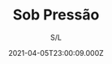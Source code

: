 ---
id: '09dd5d7c-05f3-4702-b0e9-04289e94ce65'
type: 'movie' # Filme, Série, Anime
title: "Sob Pressão"
synopsis: ["Dr. Evandro (Júlio Andrade) e sua equipe, formada também pelos doutores Paulo (Ícaro Silva) e Carolina (Marjorie Estiano) enfrentam um tenso dia no hospital em que trabalham quando têm que realizar três cirurgias muito complicadas: um traficante, um policial militar e uma criança. O que complica o caso é que os três foram feridos no mesmo tiroteio em uma favela próxima ao hospital.",
]
originalTitle: "Sob Pressão"
date: '2021-04-05T23:00:09.000Z'
update: '2021-04-05T23:00:09.000Z'
releaseDate: '2016-11-17T03:00:00.000Z'
imdb:
  rating: '7.4' # 8.5
  id: '' # tt0470752
duration: '1h 25m'
trailer:
  urls: [
    'Z_gQ93VWJDc',
  ]
tags: ['1080p']
genre: ['Drama'] #
quality: 'WEB-DL 1080p' # BluRay, WEB-DL, HDTV, WEB-DL4K, WEB-DLe
format: 'Mp4' # MKV, MP4, TS
audio: 'Português' # Dublado, Legendado, Dual Audio, Dub & Leg
subtitle: 'S/L' # Português, inglês,
size: '1.67 GB' # 4.8 GB
audioQuality: 10
videoQuality: 10
directors: []
#  - name: 'Lana Wachowski'
#    image: ''
#  - name: 'Lilly Wachowski'
#    image: ''
cast: []
#  - name: 'Keanu Reeves'
#    image: ''
#    characterName: 'Neo'
writers: []
#  - name: ''
#    image: ''
maturityRating:
  age: '' # L , 10, 12, 14, 16, 18
  topics: [''] # Violence, Illegal drugs, Inappropriate Language, Legal Drugs, Sexual Content, Extreme Violence
###########################################
download:
  
  - url: 'magnet:?xt=urn:btih:13561C5D45F967E5F8397B5928A33CFE0C3D61E4&dn=Sob.Pressao.2017.1080p.WEB-DL.Nacional&tr=http%3a%2f%2fp4p.arenabg.com%3a1337%2fannounce&tr=udp%3a%2f%2ftracker.opentrackr.org%3a1337%2fannounce&tr=udp%3a%2f%2fp4p.arenabg.com%3a1337%2fannounce&tr=http%3a%2f%2ftracker.kuroy.me%3a5944%2fannounce&tr=http%3a%2f%2f87.248.186.252%3a8080%2fannounce&tr=udp%3a%2f%2ftracker.tiny-vps.com%3a6969%2fannounce&tr=http%3a%2f%2ftracker.tiny-vps.com%3a6969%2fannounce&tr=http%3a%2f%2ftracker.internetwarriors.net%3a1337%2fannounce&tr=http%3a%2f%2ftracker.filetracker.pl%3a8089%2fannounce&tr=http%3a%2f%2ftracker.grepler.com%3a6969%2fannounce&tr=http%3a%2f%2f210.244.71.25%3a6969%2fannounce&tr=udp%3a%2f%2f182.176.139.129%3a6969%2fannounce&tr=udp%3a%2f%2ftracker.piratepublic.com%3a1337%2fannounce&tr=udp%3a%2f%2ftracker.leechers-paradise.org%3a6969%2fannounce&tr=http%3a%2f%2ftracker.dler.org%3a6969%2fannounce&tr=udp%3a%2f%2ftracker.coppersurfer.tk%3a6969%2fannounce&tr=http%3a%2f%2fatrack.pow7.com%2fannounce&tr=http%3a%2f%2f74.82.52.209%3a6969%2fannounce&tr=http%3a%2f%2ftracker.tvunderground.org.ru%3a3218%2fannounce'
    resolution: '1080p' # 720p, 1080p, 4K,
    audio: 'Dual Áudio' # Dublado, Legendado, Dual Audio
    size: '' # 4.8 GB
    quality: '' # BluRay, WEB-DL
    format: '' # MKV
images:
  cover: '/assets/movies/sob-pressao.jpg'
  background: '/assets/movies/'
---